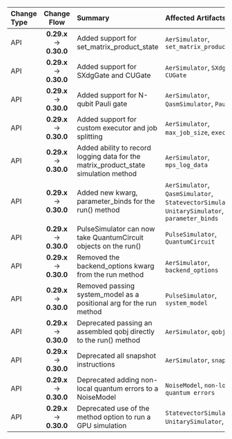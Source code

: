 | Change Type | Change Flow | Summary | Affected Artifacts | Pre-Migration Code | Post-Migration Code | Difficulty | SE/QSE Impact | References |
| :- | :-: | :- | :- | :- | :- | :-: | :-: | :- |
| API | **0.29.x** → **0.30.0** | Added support for set_matrix_product_state | `AerSimulator`, `set_matrix_product_state` | `backend = AerSimulator()`<br>`backend.set_matrix_product_state(state)` | `backend = AerSimulator()`<br>`backend.set_matrix_product_state(state)` | **None** | **QSE** _(new feature)_ | [Release Notes](https://github.com/Qiskit/qiskit-aer/releases/tag/0.9.0) |
| API | **0.29.x** → **0.30.0** | Added support for SXdgGate and CUGate | `AerSimulator`, `SXdgGate`, `CUGate` | `backend = AerSimulator()`<br>`backend.add_gate(SXdgGate)`<br>`backend.add_gate(CUGate)` | `backend = AerSimulator()`<br>`backend.add_gate(SXdgGate)`<br>`backend.add_gate(CUGate)` | **None** | **QSE** _(new feature)_ | [Release Notes](https://github.com/Qiskit/qiskit-aer/releases/tag/0.9.0) |
| API | **0.29.x** → **0.30.0** | Added support for N-qubit Pauli gate | `AerSimulator`, `QasmSimulator`, `PauliGate` | `backend = AerSimulator()`<br>`backend.add_gate(PauliGate)` | `backend = AerSimulator()`<br>`backend.add_gate(PauliGate)` | **None** | **QSE** _(new feature)_ | [Release Notes](https://github.com/Qiskit/qiskit-aer/releases/tag/0.9.0) |
| API | **0.29.x** → **0.30.0** | Added support for custom executor and job splitting | `AerSimulator`, `max_job_size`, `executor` | `backend = AerSimulator()` | `backend = AerSimulator(max_job_size=1, executor=custom_executor)` | **None** | **QSE** _(new feature)_ | [Release Notes](https://github.com/Qiskit/qiskit-aer/releases/tag/0.9.0) |
| API | **0.29.x** → **0.30.0** | Added ability to record logging data for the matrix_product_state simulation method | `AerSimulator`, `mps_log_data` | `backend = AerSimulator()` | `backend = AerSimulator(mps_log_data=True)` | **None** | **QSE** _(new feature)_ | [Release Notes](https://github.com/Qiskit/qiskit-aer/releases/tag/0.9.0) |
| API | **0.29.x** → **0.30.0** | Added new kwarg, parameter_binds for the run() method | `AerSimulator`, `QasmSimulator`, `StatevectorSimulator`, `UnitarySimulator`, `parameter_binds` | `backend.run(circuit, shots=shots)` | `backend.run(circuit, shots=shots, parameter_binds=parameter_binds)` | **None** | **QSE** _(new feature)_ | [Release Notes](https://github.com/Qiskit/qiskit-aer/releases/tag/0.9.0) |
| API | **0.29.x** → **0.30.0** | PulseSimulator can now take QuantumCircuit objects on the run() | `PulseSimulator`, `QuantumCircuit` | `backend.run(schedule)` | `backend.run(circuit)` | **None** | **QSE** _(new feature)_ | [Release Notes](https://github.com/Qiskit/qiskit-aer/releases/tag/0.9.0) |
| API | **0.29.x** → **0.30.0** | Removed the backend_options kwarg from the run method | `AerSimulator`, `backend_options` | `backend.run(circuits, backend_options=options)` | `backend.run(circuits, **options)` | **Low** _(code modification)_ | **QSE** _(code updates)_ | [Release Notes](https://github.com/Qiskit/qiskit-aer/releases/tag/0.9.0) |
| API | **0.29.x** → **0.30.0** | Removed passing system_model as a positional arg for the run method | `PulseSimulator`, `system_model` | `backend.run(circuits, system_model)` | `backend.run(circuits, system_model=model)` | **Low** _(code modification)_ | **QSE** _(code updates)_ | [Release Notes](https://github.com/Qiskit/qiskit-aer/releases/tag/0.9.0) |
| API | **0.29.x** → **0.30.0** | Deprecated passing an assembled qobj directly to the run() method | `AerSimulator`, `qobj` | `backend.run(qobj)` | `backend.run(circuits, **run_options)` | **Low** _(code modification)_ | **QSE** _(code updates)_ | [Release Notes](https://github.com/Qiskit/qiskit-aer/releases/tag/0.9.0) |
| API | **0.29.x** → **0.30.0** | Deprecated all snapshot instructions | `AerSimulator`, `snapshot` | `backend.snapshot()` | `backend.save()` | **Low** _(code modification)_ | **QSE** _(code updates)_ | [Release Notes](https://github.com/Qiskit/qiskit-aer/releases/tag/0.9.0) |
| API | **0.29.x** → **0.30.0** | Deprecated adding non-local quantum errors to a NoiseModel | `NoiseModel`, `non-local quantum errors` | `noise_model.add_nonlocal_quantum_error(error, gate)` | `noise_model.add_quantum_error(error, gate, [qubits])` | **Low** _(code modification)_ | **QSE** _(code updates)_ | [Release Notes](https://github.com/Qiskit/qiskit-aer/releases/tag/0.9.0) |
| API | **0.29.x** → **0.30.0** | Deprecated use of the method option to run a GPU simulation | `StatevectorSimulator`, `UnitarySimulator`, `method` | `backend = StatevectorSimulator(method='GPU')` | `backend = StatevectorSimulator(device='GPU')` | **Low** _(code modification)_ | **QSE** _(code updates)_ | [Release Notes](https://github.com/Qiskit/qiskit-aer/releases/tag/0.9.0) |